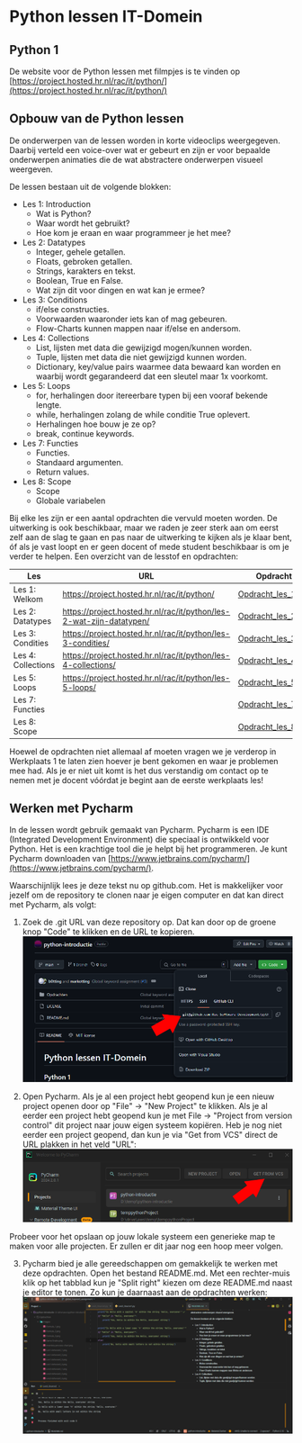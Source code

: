 # Python lessen IT-Domein
## Python 1
De website voor de Python lessen met filmpjes is te vinden op [https://project.hosted.hr.nl/rac/it/python/](https://project.hosted.hr.nl/rac/it/python/)

## Opbouw van de Python lessen
De onderwerpen van de lessen worden in korte videoclips weergegeven. Daarbij verteld een voice-over wat er gebeurt en zijn er voor bepaalde onderwerpen animaties die de wat abstractere onderwerpen visueel weergeven. 

De lessen bestaan uit de volgende blokken:
- Les 1: Introduction
    - Wat is Python?
    - Waar wordt het gebruikt?
    - Hoe kom je eraan en waar programmeer je het mee?
- Les 2: Datatypes
    - Integer, gehele getallen.
    - Floats, gebroken getallen.
    - Strings, karakters en tekst.
    - Boolean, True en False.
    - Wat zijn dit voor dingen en wat kan je ermee?
- Les 3: Conditions
    - if/else constructies.
    - Voorwaarden waaronder iets kan of mag gebeuren.
    - Flow-Charts kunnen mappen naar if/else en andersom.
- Les 4: Collections
    - List, lijsten met data die gewijzigd mogen/kunnen worden.
    - Tuple, lijsten met data die niet gewijzigd kunnen worden.
    - Dictionary, key/value pairs waarmee data bewaard kan worden en waarbij wordt gegarandeerd dat een sleutel maar 1x voorkomt.
- Les 5: Loops
    - for, herhalingen door itereerbare typen bij een vooraf bekende lengte.
    - while, herhalingen zolang de while conditie True oplevert.
    - Herhalingen hoe bouw je ze op?
    - break, continue keywords.
- Les 7: Functies
    - Functies.
    - Standaard argumenten.
    - Return values.
- Les 8: Scope
    - Scope
    - Globale variabelen

Bij elke les zijn er een aantal opdrachten die vervuld moeten worden. De uitwerking is ook beschikbaar, maar we raden je zeer sterk aan om eerst zelf aan de slag te gaan en pas naar de uitwerking te kijken als je klaar bent, óf als je vast loopt en er geen docent of mede student beschikbaar is om je verder te helpen. Een overzicht van de lesstof en opdrachten: 

| Les                | URL | Opdracht                                            |
|--------------------| --- |-----------------------------------------------------|
| Les 1: Welkom      | https://project.hosted.hr.nl/rac/it/python/ | [Opdracht_les_1.md](Opdrachten%2FOpdracht_les_1.md) |
| Les 2: Datatypes   | https://project.hosted.hr.nl/rac/it/python/les-2-wat-zijn-datatypen/ | [Opdracht_les_2.md](Opdrachten%2FOpdracht_les_2.md) |
| Les 3: Condities   | https://project.hosted.hr.nl/rac/it/python/les-3-condities/ | [Opdracht_les_3.md](Opdrachten%2FOpdracht_les_3.md) |
| Les 4: Collections | https://project.hosted.hr.nl/rac/it/python/les-4-collections/ | [Opdracht_les_4.md](Opdrachten%2FOpdracht_les_4.md) |
| Les 5: Loops       | https://project.hosted.hr.nl/rac/it/python/les-5-loops/ | [Opdracht_les_5.md](Opdrachten%2FOpdracht_les_5.md) |
| Les 7: Functies    |  | [Opdracht_les_7.md](Opdrachten%2FOpdracht_les_7.md) |
| Les 8: Scope       |  | [Opdracht_les_8.md](Opdrachten%2FOpdracht_les_8.md) |


Hoewel de opdrachten niet allemaal af moeten vragen we je verderop in Werkplaats 1 te laten zien hoever je bent gekomen en waar je problemen mee had. Als je er niet uit komt is het dus verstandig om contact op te nemen met je docent vóórdat je begint aan de eerste werkplaats les!

## Werken met Pycharm
In de lessen wordt gebruik gemaakt van Pycharm. Pycharm is een IDE (Integrated Development Environment) die speciaal is ontwikkeld voor Python. Het is een krachtige tool die je helpt bij het programmeren. Je kunt Pycharm downloaden van [https://www.jetbrains.com/pycharm/](https://www.jetbrains.com/pycharm/).

Waarschijnlijk lees je deze tekst nu op github.com. Het is makkelijker voor jezelf om de repository te clonen naar je eigen computer en dat kan direct met Pycharm, als volgt:
1) Zoek de .git URL van deze repository op. Dat kan door op de groene knop "Code" te klikken en de URL te kopieren.
![pycharm_github_url.png](Opdrachten%2FImages%2Fpycharm_github_url.png)

2) Open Pycharm. Als je al een project hebt geopend kun je een nieuw project openen door op "File" -> "New Project" te klikken. Als je al eerder een project hebt geopend kun je met File -> "Project from version control" dit project naar jouw eigen systeem kopiëren. Heb je nog niet eerder een project geopend, dan kun je via "Get from VCS" direct de URL plakken in het veld "URL":
![pycharm_zonder_project.png](Opdrachten%2FImages%2Fpycharm_zonder_project.png)

Probeer voor het opslaan op jouw lokale systeem een generieke map te maken voor alle projecten. Er zullen er dit jaar nog een hoop meer volgen. 

3) Pycharm bied je alle gereedschappen om gemakkelijk te werken met deze opdrachten. Open het bestand README.md. Met een rechter-muis klik op het tabblad kun je "Split right" kiezen om deze README.md naast je editor te tonen. Zo kun je daarnaast aan de opdrachten werken:
![pycharm_screen.png](Opdrachten%2FImages%2Fpycharm_screen.png)